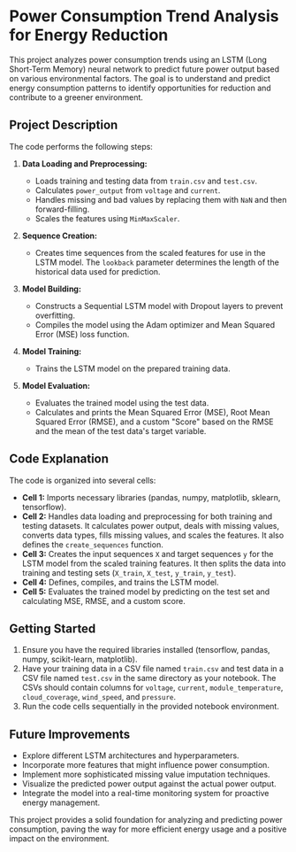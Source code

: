 # Power Consumption Trend Analysis for Energy Reduction

This project analyzes power consumption trends using an LSTM (Long Short-Term Memory) neural network to predict future power output based on various environmental factors. The goal is to understand and predict energy consumption patterns to identify opportunities for reduction and contribute to a greener environment.

## Project Description

The code performs the following steps:

1.  **Data Loading and Preprocessing:**
    *   Loads training and testing data from `train.csv` and `test.csv`.
    *   Calculates `power_output` from `voltage` and `current`.
    *   Handles missing and bad values by replacing them with `NaN` and then forward-filling.
    *   Scales the features using `MinMaxScaler`.

2.  **Sequence Creation:**
    *   Creates time sequences from the scaled features for use in the LSTM model. The `lookback` parameter determines the length of the historical data used for prediction.

3.  **Model Building:**
    *   Constructs a Sequential LSTM model with Dropout layers to prevent overfitting.
    *   Compiles the model using the Adam optimizer and Mean Squared Error (MSE) loss function.

4.  **Model Training:**
    *   Trains the LSTM model on the prepared training data.

5.  **Model Evaluation:**
    *   Evaluates the trained model using the test data.
    *   Calculates and prints the Mean Squared Error (MSE), Root Mean Squared Error (RMSE), and a custom "Score" based on the RMSE and the mean of the test data's target variable.

## Code Explanation

The code is organized into several cells:

*   **Cell 1:** Imports necessary libraries (pandas, numpy, matplotlib, sklearn, tensorflow).
*   **Cell 2:** Handles data loading and preprocessing for both training and testing datasets. It calculates power output, deals with missing values, converts data types, fills missing values, and scales the features. It also defines the `create_sequences` function.
*   **Cell 3:** Creates the input sequences `X` and target sequences `y` for the LSTM model from the scaled training features. It then splits the data into training and testing sets (`X_train`, `X_test`, `y_train`, `y_test`).
*   **Cell 4:** Defines, compiles, and trains the LSTM model.
*   **Cell 5:** Evaluates the trained model by predicting on the test set and calculating MSE, RMSE, and a custom score.

## Getting Started

1.  Ensure you have the required libraries installed (tensorflow, pandas, numpy, scikit-learn, matplotlib).
2.  Have your training data in a CSV file named `train.csv` and test data in a CSV file named `test.csv` in the same directory as your notebook. The CSVs should contain columns for `voltage`, `current`, `module_temperature`, `cloud_coverage`, `wind_speed`, and `pressure`.
3.  Run the code cells sequentially in the provided notebook environment.

## Future Improvements

*   Explore different LSTM architectures and hyperparameters.
*   Incorporate more features that might influence power consumption.
*   Implement more sophisticated missing value imputation techniques.
*   Visualize the predicted power output against the actual power output.
*   Integrate the model into a real-time monitoring system for proactive energy management.

This project provides a solid foundation for analyzing and predicting power consumption, paving the way for more efficient energy usage and a positive impact on the environment.
